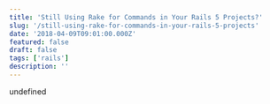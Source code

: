 ```yaml
---
title: 'Still Using Rake for Commands in Your Rails 5 Projects?'
slug: '/still-using-rake-for-commands-in-your-rails-5-projects'
date: '2018-04-09T09:01:00.000Z'
featured: false
draft: false
tags: ['rails']
description: ''
---
```


undefined
